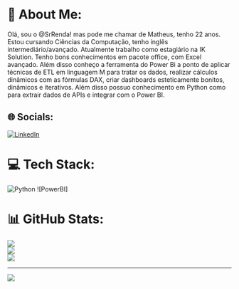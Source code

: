 # 💫 About Me:
Olá, sou o @SrRenda! mas pode me chamar de Matheus, tenho 22 anos. Estou cursando Ciências da Computação, tenho inglês intermediário/avançado. Atualmente trabalho como estagiário na IK Solution. Tenho bons conhecimentos em pacote office, com Excel avançado. Além disso conheço a ferramenta do Power Bi a ponto de aplicar técnicas de ETL em linguagem M para tratar os dados, realizar cálculos dinâmicos com as fórmulas DAX, criar dashboards esteticamente bonitos, dinâmicos e iterativos. Além disso possuo conhecimento em Python como para extrair dados de APIs e integrar com o Power BI.


## 🌐 Socials:
[![LinkedIn](https://img.shields.io/badge/LinkedIn-%230077B5.svg?logo=linkedin&logoColor=white)](https://linkedin.com/in/https://www.linkedin.com/in/matheus-renda-238093157/) 

# 💻 Tech Stack:
![Python](https://img.shields.io/badge/python-3670A0?style=for-the-badge&logo=python&logoColor=ffdd54)
![PowerBI]
# 📊 GitHub Stats:
![](https://github-readme-stats.vercel.app/api?username=SrRenda&theme=merko&hide_border=false&include_all_commits=false&count_private=false)<br/>
![](https://github-readme-streak-stats.herokuapp.com/?user=SrRenda&theme=merko&hide_border=false)<br/>
![](https://github-readme-stats.vercel.app/api/top-langs/?username=SrRenda&theme=merko&hide_border=false&include_all_commits=false&count_private=false&layout=compact)

---
[![](https://visitcount.itsvg.in/api?id=SrRenda&icon=0&color=0)](https://visitcount.itsvg.in)

<!-- Proudly created with GPRM ( https://gprm.itsvg.in ) -->
